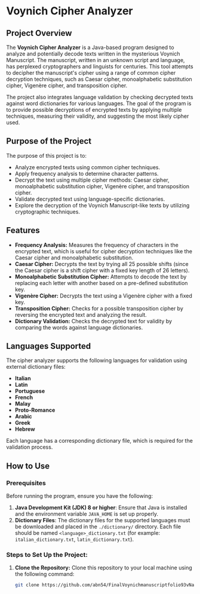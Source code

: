 # Voynich Cipher Analyzer

## Project Overview
The **Voynich Cipher Analyzer** is a Java-based program designed to analyze and potentially decode texts written in the mysterious Voynich Manuscript. The manuscript, written in an unknown script and language, has perplexed cryptographers and linguists for centuries. This tool attempts to decipher the manuscript's cipher using a range of common cipher decryption techniques, such as Caesar cipher, monoalphabetic substitution cipher, Vigenère cipher, and transposition cipher. 

The project also integrates language validation by checking decrypted texts against word dictionaries for various languages. The goal of the program is to provide possible decryptions of encrypted texts by applying multiple techniques, measuring their validity, and suggesting the most likely cipher used.

## Purpose of the Project
The purpose of this project is to:
- Analyze encrypted texts using common cipher techniques.
- Apply frequency analysis to determine character patterns.
- Decrypt the text using multiple cipher methods: Caesar cipher, monoalphabetic substitution cipher, Vigenère cipher, and transposition cipher.
- Validate decrypted text using language-specific dictionaries.
- Explore the decryption of the Voynich Manuscript-like texts by utilizing cryptographic techniques.

## Features
- **Frequency Analysis:** Measures the frequency of characters in the encrypted text, which is useful for cipher decryption techniques like the Caesar cipher and monoalphabetic substitution.
- **Caesar Cipher:** Decrypts the text by trying all 25 possible shifts (since the Caesar cipher is a shift cipher with a fixed key length of 26 letters).
- **Monoalphabetic Substitution Cipher:** Attempts to decode the text by replacing each letter with another based on a pre-defined substitution key.
- **Vigenère Cipher:** Decrypts the text using a Vigenère cipher with a fixed key.
- **Transposition Cipher:** Checks for a possible transposition cipher by reversing the encrypted text and analyzing the result.
- **Dictionary Validation:** Checks the decrypted text for validity by comparing the words against language dictionaries.

## Languages Supported
The cipher analyzer supports the following languages for validation using external dictionary files:
- **Italian**
- **Latin**
- **Portuguese**
- **French**
- **Malay**
- **Proto-Romance**
- **Arabic**
- **Greek**
- **Hebrew**

Each language has a corresponding dictionary file, which is required for the validation process.

## How to Use
### Prerequisites
Before running the program, ensure you have the following:
1. **Java Development Kit (JDK) 8 or higher**: Ensure that Java is installed and the environment variable `JAVA_HOME` is set up properly.
2. **Dictionary Files**: The dictionary files for the supported languages must be downloaded and placed in the `./dictionary/` directory. Each file should be named `<language>_dictionary.txt` (for example: `italian_dictionary.txt`, `latin_dictionary.txt`).

### Steps to Set Up the Project:
1. **Clone the Repository:**
   Clone this repository to your local machine using the following command:

   ```bash
   git clone https://github.com/abn54/FinalVoynichmanuscriptfolio93vNandiwdekar.git
